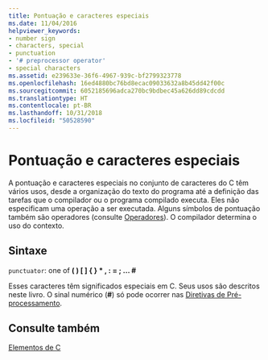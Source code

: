 ```yaml
---
title: Pontuação e caracteres especiais
ms.date: 11/04/2016
helpviewer_keywords:
- number sign
- characters, special
- punctuation
- '# preprocessor operator'
- special characters
ms.assetid: e239633e-36f6-4967-939c-bf2799323778
ms.openlocfilehash: 16ed4880bc76bd8ecac09033632a8b45dd42f00c
ms.sourcegitcommit: 6052185696adca270bc9bdbec45a626dd89cdcdd
ms.translationtype: HT
ms.contentlocale: pt-BR
ms.lasthandoff: 10/31/2018
ms.locfileid: "50528590"
---
```

# <a name="punctuation-and-special-characters"></a>Pontuação e caracteres especiais

A pontuação e caracteres especiais no conjunto de caracteres do C têm vários usos, desde a organização do texto do programa até a definição das tarefas que o compilador ou o programa compilado executa. Eles não especificam uma operação a ser executada. Alguns símbolos de pontuação também são operadores (consulte [Operadores](../c-language/c-operators.md)). O compilador determina o uso do contexto.

## <a name="syntax"></a>Sintaxe

`punctuator`: one of **( )   [ ]   { }   \*   ,   :   =   ;   ... #**

Esses caracteres têm significados especiais em C. Seus usos são descritos neste livro. O sinal numérico (**#**) só pode ocorrer nas [Diretivas de Pré-processamento](../preprocessor/preprocessor-directives.md).

## <a name="see-also"></a>Consulte também

[Elementos de C](../c-language/elements-of-c.md)
